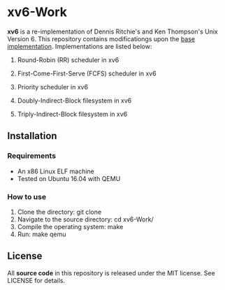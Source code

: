 # xv6-Work

**xv6** is a re-implementation of Dennis Ritchie's and Ken Thompson's Unix Version 6. This repository contains modificationgs upon the [base implementation](https://github.com/mit-pdos/xv6-public). Implementations are listed below:

1. Round-Robin (RR) scheduler in xv6 

2. First-Come-First-Serve (FCFS) scheduler in xv6

3. Priority scheduler in xv6

4. Doubly-Indirect-Block filesystem in xv6

5. Triply-Indirect-Block filesystem in xv6

## Installation

### Requirements

- An x86 Linux ELF machine
- Tested on Ubuntu 16.04 with QEMU

### How to use

1. Clone the directory: git clone 
2. Navigate to the source directory: cd xv6-Work/<version>
3. Compile the operating system: make
4. Run: make qemu

## License

All **source code** in this repository is released under the MIT license. See LICENSE for details.

